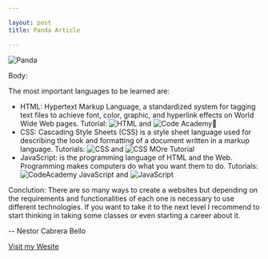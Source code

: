 ```yaml
---

layout: post
title: Panda Article

---
```



![Panda](http://www.konicaminolta.com/kids/endangered_animals/library/field/img/g-panda_img01-l.jpg)



Body:

The most important languages to be learned are:
- HTML: Hypertext Markup Language, a standardized system for tagging text files to achieve font, color, graphic, and hyperlink effects on World Wide Web pages. 
Tutorial: ![HTML](http://www.w3schools.com/html/default.asp) and ![Code Academy](http://www.codecademy.com/en/tracks/web)
- CSS: Cascading Style Sheets (CSS) is a style sheet language used for describing the look and formatting of a document written in a markup language. 
Tutorials: ![CSS](http://www.w3schools.com/css/default.asp)  and ![CSS MOre Tutorial](http://www.csstutorial.net/)
- JavaScript: is the programming language of HTML and the Web. Programming makes computers do what you want them to do. 
Tutorials: ![CodeAcademy JavaScript](http://www.codecademy.com/en/tracks/javascript) and ![JavaScript](http://www.w3schools.com/js/default.asp)

Conclution:
There are so many ways to create a websites but depending on the requirements and functionalities of each one is necessary to use different technologies. If you want to take it to the next level I recommend to start thinking in taking some classes or even starting a career about it.


-- 
Nestor Cabrera Bello


[Visit my Wesite](https://nestorcbello.com)
